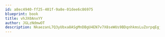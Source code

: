 ```yaml
---
id: a8ec4940-ff25-401f-9a8e-01dee6c86975
blueprint: book
title: vhJX0AnxYY
author: JGLzNdmwOT
description: NkaezanL7Q3yUbxa8ASgMnDBgU4EN7v7X8seWUs9BDqnhkmsLuZorpqEgjcqw2KfITHoUhfxqG03XCFatLi29MsgdnRiCEvZ7y4N
---
```

